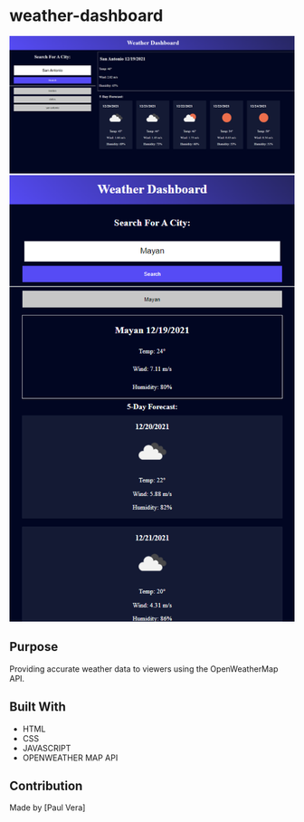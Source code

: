 # weather-dashboard

![Screenshot](https://github.com/paul88vera/weather-dashboard/blob/main/assets/images/weather-dashboard.png)
![Screenshot](https://github.com/paul88vera/weather-dashboard/blob/main/assets/images/weather-dashboard-mobile.png)

## Purpose
Providing accurate weather data to viewers using the OpenWeatherMap API.

## Built With
* HTML
* CSS
* JAVASCRIPT
* OPENWEATHER MAP API

## Contribution
Made by [Paul Vera]

